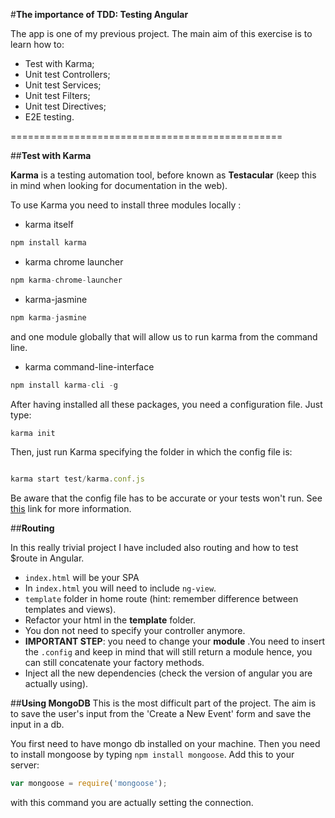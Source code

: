 #**The importance of TDD: Testing Angular**

The app is one of my previous project. The main aim of this exercise is to learn how to:

- Test with Karma;
- Unit test Controllers;
- Unit test Services;
- Unit test Filters;
- Unit test Directives;
- E2E testing.


===============================================

##**Test with Karma**

**Karma** is a testing automation tool, before known as __Testacular__ (keep this in mind when looking for documentation in the web).

To use Karma you need to install three modules locally :

- karma itself
```javascript
npm install karma
```

- karma chrome launcher
```javascript 
npm karma-chrome-launcher
``` 

- karma-jasmine
```javascript
npm karma-jasmine
```

and one module globally that will allow us to run karma from the command line.

- karma command-line-interface

```javascript
npm install karma-cli -g
```

 After having installed all these packages, you need a configuration file. Just type:

 ```javascript 
karma init
 ```

 Then, just run Karma specifying the folder in which the config file is:

 ```javascript

 karma start test/karma.conf.js
 ```

 Be aware that the config file has to be accurate or your tests won't run. See [this](http://karma-runner.github.io/0.8/config/configuration-file.html) link for more information.
 

##**Routing**

 In this really trivial project I have included also routing and how to test $route in Angular.

- ```index.html``` will be your SPA
- In ```index.html``` you will need to include ```ng-view```.
- ```template``` folder in home route (hint: remember difference between templates and views).
- Refactor your html in the __template__ folder.
- You don not need to specify your controller anymore.
- **IMPORTANT STEP**: you need to change your __module__ .You need to insert the ```.config``` and keep in mind that will still return a  module hence, you can still concatenate your factory methods.
- Inject all the new dependencies (check the version of angular you are actually using).

##**Using MongoDB**
This is the most difficult part of the project. The aim is to save the user's input from the 'Create a New Event' form and save the input in a db.

You first need to have mongo db installed on your machine. Then you need to install mongoose by typing ```npm install mongoose```. Add this to your server:
```javascript
var mongoose = require('mongoose');
```
with this command you are actually setting the connection.